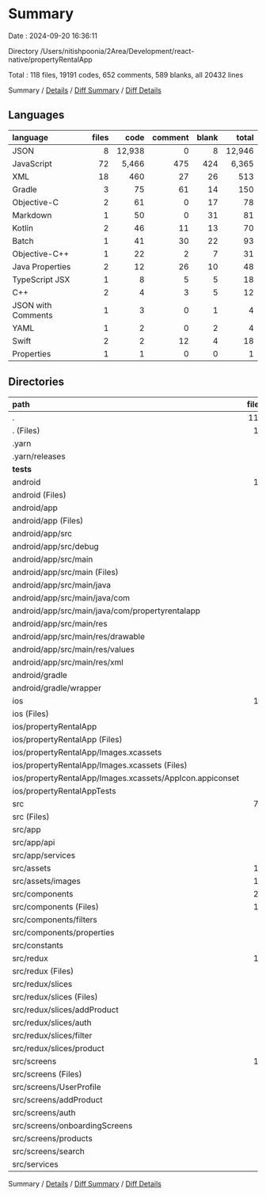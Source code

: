 # Summary

Date : 2024-09-20 16:36:11

Directory /Users/nitishpoonia/2Area/Development/react-native/propertyRentalApp

Total : 118 files,  19191 codes, 652 comments, 589 blanks, all 20432 lines

Summary / [Details](details.md) / [Diff Summary](diff.md) / [Diff Details](diff-details.md)

## Languages
| language | files | code | comment | blank | total |
| :--- | ---: | ---: | ---: | ---: | ---: |
| JSON | 8 | 12,938 | 0 | 8 | 12,946 |
| JavaScript | 72 | 5,466 | 475 | 424 | 6,365 |
| XML | 18 | 460 | 27 | 26 | 513 |
| Gradle | 3 | 75 | 61 | 14 | 150 |
| Objective-C | 2 | 61 | 0 | 17 | 78 |
| Markdown | 1 | 50 | 0 | 31 | 81 |
| Kotlin | 2 | 46 | 11 | 13 | 70 |
| Batch | 1 | 41 | 30 | 22 | 93 |
| Objective-C++ | 1 | 22 | 2 | 7 | 31 |
| Java Properties | 2 | 12 | 26 | 10 | 48 |
| TypeScript JSX | 1 | 8 | 5 | 5 | 18 |
| C++ | 2 | 4 | 3 | 5 | 12 |
| JSON with Comments | 1 | 3 | 0 | 1 | 4 |
| YAML | 1 | 2 | 0 | 2 | 4 |
| Swift | 2 | 2 | 12 | 4 | 18 |
| Properties | 1 | 1 | 0 | 0 | 1 |

## Directories
| path | files | code | comment | blank | total |
| :--- | ---: | ---: | ---: | ---: | ---: |
| . | 118 | 19,191 | 652 | 589 | 20,432 |
| . (Files) | 16 | 12,950 | 7 | 51 | 13,008 |
| .yarn | 1 | 565 | 266 | 44 | 875 |
| .yarn/releases | 1 | 565 | 266 | 44 | 875 |
| __tests__ | 1 | 8 | 5 | 5 | 18 |
| android | 15 | 282 | 154 | 75 | 511 |
| android (Files) | 5 | 114 | 56 | 36 | 206 |
| android/app | 9 | 161 | 98 | 38 | 297 |
| android/app (Files) | 1 | 48 | 61 | 10 | 119 |
| android/app/src | 8 | 113 | 37 | 28 | 178 |
| android/app/src/debug | 1 | 8 | 0 | 2 | 10 |
| android/app/src/main | 7 | 105 | 37 | 26 | 168 |
| android/app/src/main (Files) | 1 | 31 | 0 | 5 | 36 |
| android/app/src/main/java | 2 | 46 | 11 | 13 | 70 |
| android/app/src/main/java/com | 2 | 46 | 11 | 13 | 70 |
| android/app/src/main/java/com/propertyrentalapp | 2 | 46 | 11 | 13 | 70 |
| android/app/src/main/res | 4 | 28 | 26 | 8 | 62 |
| android/app/src/main/res/drawable | 1 | 12 | 23 | 3 | 38 |
| android/app/src/main/res/values | 2 | 8 | 2 | 4 | 14 |
| android/app/src/main/res/xml | 1 | 8 | 1 | 1 | 10 |
| android/gradle | 1 | 7 | 0 | 1 | 8 |
| android/gradle/wrapper | 1 | 7 | 0 | 1 | 8 |
| ios | 11 | 241 | 18 | 37 | 296 |
| ios (Files) | 4 | 43 | 15 | 7 | 65 |
| ios/propertyRentalApp | 6 | 145 | 3 | 16 | 164 |
| ios/propertyRentalApp (Files) | 4 | 86 | 3 | 14 | 103 |
| ios/propertyRentalApp/Images.xcassets | 2 | 59 | 0 | 2 | 61 |
| ios/propertyRentalApp/Images.xcassets (Files) | 1 | 6 | 0 | 1 | 7 |
| ios/propertyRentalApp/Images.xcassets/AppIcon.appiconset | 1 | 53 | 0 | 1 | 54 |
| ios/propertyRentalAppTests | 1 | 53 | 0 | 14 | 67 |
| src | 74 | 5,145 | 202 | 377 | 5,724 |
| src (Files) | 2 | 236 | 12 | 11 | 259 |
| src/app | 4 | 115 | 4 | 26 | 145 |
| src/app/api | 3 | 92 | 4 | 20 | 116 |
| src/app/services | 1 | 23 | 0 | 6 | 29 |
| src/assets | 11 | 341 | 0 | 10 | 351 |
| src/assets/images | 11 | 341 | 0 | 10 | 351 |
| src/components | 24 | 1,010 | 21 | 113 | 1,144 |
| src/components (Files) | 15 | 621 | 18 | 69 | 708 |
| src/components/filters | 8 | 336 | 2 | 36 | 374 |
| src/components/properties | 1 | 53 | 1 | 8 | 62 |
| src/constants | 3 | 28 | 0 | 4 | 32 |
| src/redux | 10 | 729 | 24 | 52 | 805 |
| src/redux (Files) | 1 | 20 | 0 | 3 | 23 |
| src/redux/slices | 9 | 709 | 24 | 49 | 782 |
| src/redux/slices (Files) | 3 | 171 | 20 | 14 | 205 |
| src/redux/slices/addProduct | 1 | 133 | 0 | 5 | 138 |
| src/redux/slices/auth | 2 | 198 | 0 | 14 | 212 |
| src/redux/slices/filter | 1 | 79 | 0 | 6 | 85 |
| src/redux/slices/product | 2 | 128 | 4 | 10 | 142 |
| src/screens | 19 | 2,585 | 141 | 156 | 2,882 |
| src/screens (Files) | 2 | 128 | 2 | 13 | 143 |
| src/screens/UserProfile | 2 | 361 | 3 | 25 | 389 |
| src/screens/addProduct | 6 | 742 | 24 | 37 | 803 |
| src/screens/auth | 3 | 463 | 65 | 22 | 550 |
| src/screens/onboardingScreens | 1 | 102 | 0 | 5 | 107 |
| src/screens/products | 4 | 522 | 37 | 36 | 595 |
| src/screens/search | 1 | 267 | 10 | 18 | 295 |
| src/services | 1 | 101 | 0 | 5 | 106 |

Summary / [Details](details.md) / [Diff Summary](diff.md) / [Diff Details](diff-details.md)